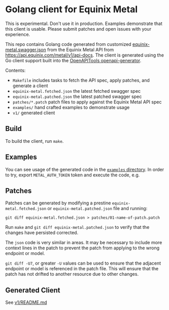 # Golang client for Equinix Metal

This is experimental. Don't use it in production. Examples demonstrate that this client is usable. Please submit patches and open issues with your experience.

This repo contains Golang code generated from customized [equinix-metal.swagger.json](equinix-metal.swagger.json) from the Equinix Metal API from <https://api.equinix.com/metal/v1/api-docs>.  The client is generated using the Go client support built into the [OpenAPITools openapi-generator](https://github.com/OpenAPITools/openapi-generator).

Contents:
- `Makefile` includes tasks to fetch the API spec, apply patches, and generate a client
- `equinix-metal.fetched.json` the latest fetched swagger spec
- `equinix-metal.patched.json` the latest patched swagger spec
- `patches/*.patch` patch files to apply against the Equinix Metal API spec
- `examples/` hand crafted examples to demonstrate usage
- `v1/` generated client

## Build

To build the client, run `make`.

## Examples

You can see usage of the generated code in the [`examples` directory](https://github.com/t0mk/gometal/tree/main/examples). In order to try, export `METAL_AUTH_TOKEN` token and execute the code, e.g.

## Patches

Patches can be generated by modifying a prestine `equinix-metal.fetched.json` or `equinix-metal.patched.json` file and running:

```
git diff equinix-metal.fetched.json > patches/01-name-of-patch.patch
```

Run `make` and `git diff equinix-metal.patched.json` to verify that the changes have persisted corrected.

The `json` code is very similar in areas. It may be necessary to include more context lines in the patch to prevent the patch from applying to the wrong endpoint or model.

`git diff -U7`, or greater `-U` values can be used to ensure that the adjacent endpoint or model is referenced in the patch file. This will ensure that the patch has not drifted to another resource due to other changes.


## Generated Client

See [v1/README.md](v1/README.md)

